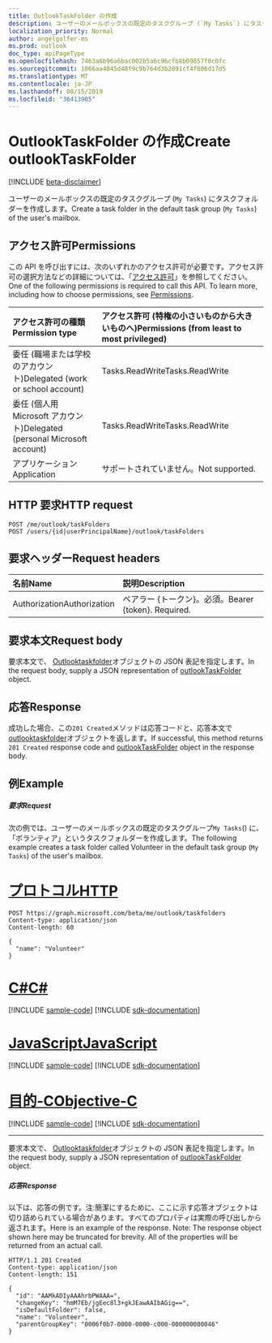 ```yaml
---
title: OutlookTaskFolder の作成
description: ユーザーのメールボックスの既定のタスクグループ (`My Tasks`) にタスクフォルダーを作成します。
localization_priority: Normal
author: angelgolfer-ms
ms.prod: outlook
doc_type: apiPageType
ms.openlocfilehash: 7463a6b96a6bac002b5a6c96cfb8b09857f0c0fc
ms.sourcegitcommit: 1066aa4045d48f9c9b764d3b2891cf4f806d17d5
ms.translationtype: MT
ms.contentlocale: ja-JP
ms.lasthandoff: 08/15/2019
ms.locfileid: "36413905"
---
```

# <a name="create-outlooktaskfolder"></a><span data-ttu-id="9f0c2-103">OutlookTaskFolder の作成</span><span class="sxs-lookup"><span data-stu-id="9f0c2-103">Create outlookTaskFolder</span></span>

[!INCLUDE [beta-disclaimer](../../includes/beta-disclaimer.md)]

<span data-ttu-id="9f0c2-104">ユーザーのメールボックスの既定のタスクグループ (`My Tasks`) にタスクフォルダーを作成します。</span><span class="sxs-lookup"><span data-stu-id="9f0c2-104">Create a task folder in the default task group (`My Tasks`) of the user's mailbox.</span></span>

## <a name="permissions"></a><span data-ttu-id="9f0c2-105">アクセス許可</span><span class="sxs-lookup"><span data-stu-id="9f0c2-105">Permissions</span></span>
<span data-ttu-id="9f0c2-p101">この API を呼び出すには、次のいずれかのアクセス許可が必要です。アクセス許可の選択方法などの詳細については、「[アクセス許可](/graph/permissions-reference)」を参照してください。</span><span class="sxs-lookup"><span data-stu-id="9f0c2-p101">One of the following permissions is required to call this API. To learn more, including how to choose permissions, see [Permissions](/graph/permissions-reference).</span></span>

|<span data-ttu-id="9f0c2-108">アクセス許可の種類</span><span class="sxs-lookup"><span data-stu-id="9f0c2-108">Permission type</span></span>      | <span data-ttu-id="9f0c2-109">アクセス許可 (特権の小さいものから大きいものへ)</span><span class="sxs-lookup"><span data-stu-id="9f0c2-109">Permissions (from least to most privileged)</span></span>              |
|:--------------------|:---------------------------------------------------------|
|<span data-ttu-id="9f0c2-110">委任 (職場または学校のアカウント)</span><span class="sxs-lookup"><span data-stu-id="9f0c2-110">Delegated (work or school account)</span></span> | <span data-ttu-id="9f0c2-111">Tasks.ReadWrite</span><span class="sxs-lookup"><span data-stu-id="9f0c2-111">Tasks.ReadWrite</span></span>    |
|<span data-ttu-id="9f0c2-112">委任 (個人用 Microsoft アカウント)</span><span class="sxs-lookup"><span data-stu-id="9f0c2-112">Delegated (personal Microsoft account)</span></span> | <span data-ttu-id="9f0c2-113">Tasks.ReadWrite</span><span class="sxs-lookup"><span data-stu-id="9f0c2-113">Tasks.ReadWrite</span></span>    |
|<span data-ttu-id="9f0c2-114">アプリケーション</span><span class="sxs-lookup"><span data-stu-id="9f0c2-114">Application</span></span> | <span data-ttu-id="9f0c2-115">サポートされていません。</span><span class="sxs-lookup"><span data-stu-id="9f0c2-115">Not supported.</span></span> |

## <a name="http-request"></a><span data-ttu-id="9f0c2-116">HTTP 要求</span><span class="sxs-lookup"><span data-stu-id="9f0c2-116">HTTP request</span></span>
<!-- { "blockType": "ignored" } -->
```http
POST /me/outlook/taskFolders
POST /users/{id|userPrincipalName}/outlook/taskFolders
```
## <a name="request-headers"></a><span data-ttu-id="9f0c2-117">要求ヘッダー</span><span class="sxs-lookup"><span data-stu-id="9f0c2-117">Request headers</span></span>
| <span data-ttu-id="9f0c2-118">名前</span><span class="sxs-lookup"><span data-stu-id="9f0c2-118">Name</span></span>       | <span data-ttu-id="9f0c2-119">説明</span><span class="sxs-lookup"><span data-stu-id="9f0c2-119">Description</span></span>|
|:---------------|:----------|
| <span data-ttu-id="9f0c2-120">Authorization</span><span class="sxs-lookup"><span data-stu-id="9f0c2-120">Authorization</span></span>  | <span data-ttu-id="9f0c2-p102">ベアラー {トークン}。必須。</span><span class="sxs-lookup"><span data-stu-id="9f0c2-p102">Bearer {token}. Required.</span></span> |

## <a name="request-body"></a><span data-ttu-id="9f0c2-123">要求本文</span><span class="sxs-lookup"><span data-stu-id="9f0c2-123">Request body</span></span>
<span data-ttu-id="9f0c2-124">要求本文で、 [Outlooktaskfolder](../resources/outlooktaskfolder.md)オブジェクトの JSON 表記を指定します。</span><span class="sxs-lookup"><span data-stu-id="9f0c2-124">In the request body, supply a JSON representation of [outlookTaskFolder](../resources/outlooktaskfolder.md) object.</span></span>

## <a name="response"></a><span data-ttu-id="9f0c2-125">応答</span><span class="sxs-lookup"><span data-stu-id="9f0c2-125">Response</span></span>

<span data-ttu-id="9f0c2-126">成功した場合、この`201 Created`メソッドは応答コードと、応答本文で[outlooktaskfolder](../resources/outlooktaskfolder.md)オブジェクトを返します。</span><span class="sxs-lookup"><span data-stu-id="9f0c2-126">If successful, this method returns `201 Created` response code and [outlookTaskFolder](../resources/outlooktaskfolder.md) object in the response body.</span></span>

## <a name="example"></a><span data-ttu-id="9f0c2-127">例</span><span class="sxs-lookup"><span data-stu-id="9f0c2-127">Example</span></span>
##### <a name="request"></a><span data-ttu-id="9f0c2-128">要求</span><span class="sxs-lookup"><span data-stu-id="9f0c2-128">Request</span></span>
<span data-ttu-id="9f0c2-129">次の例では、ユーザーのメールボックスの既定のタスクグループ`My Tasks`() に、「ボランティア」というタスクフォルダーを作成します。</span><span class="sxs-lookup"><span data-stu-id="9f0c2-129">The following example creates a task folder called Volunteer in the default task group (`My Tasks`) of the user's mailbox.</span></span>

# <a name="httptabhttp"></a>[<span data-ttu-id="9f0c2-130">プロトコル</span><span class="sxs-lookup"><span data-stu-id="9f0c2-130">HTTP</span></span>](#tab/http)
<!-- {
  "blockType": "request",
  "name": "create_outlooktaskfolder_from_outlookuser"
}-->
```http
POST https://graph.microsoft.com/beta/me/outlook/taskfolders 
Content-type: application/json
Content-length: 60

{
  "name": "Volunteer"
}
```
# <a name="ctabcsharp"></a>[<span data-ttu-id="9f0c2-131">C#</span><span class="sxs-lookup"><span data-stu-id="9f0c2-131">C#</span></span>](#tab/csharp)
[!INCLUDE [sample-code](../includes/snippets/csharp/create-outlooktaskfolder-from-outlookuser-csharp-snippets.md)]
[!INCLUDE [sdk-documentation](../includes/snippets/snippets-sdk-documentation-link.md)]

# <a name="javascripttabjavascript"></a>[<span data-ttu-id="9f0c2-132">JavaScript</span><span class="sxs-lookup"><span data-stu-id="9f0c2-132">JavaScript</span></span>](#tab/javascript)
[!INCLUDE [sample-code](../includes/snippets/javascript/create-outlooktaskfolder-from-outlookuser-javascript-snippets.md)]
[!INCLUDE [sdk-documentation](../includes/snippets/snippets-sdk-documentation-link.md)]

# <a name="objective-ctabobjc"></a>[<span data-ttu-id="9f0c2-133">目的-C</span><span class="sxs-lookup"><span data-stu-id="9f0c2-133">Objective-C</span></span>](#tab/objc)
[!INCLUDE [sample-code](../includes/snippets/objc/create-outlooktaskfolder-from-outlookuser-objc-snippets.md)]
[!INCLUDE [sdk-documentation](../includes/snippets/snippets-sdk-documentation-link.md)]

---

<span data-ttu-id="9f0c2-134">要求本文で、 [Outlooktaskfolder](../resources/outlooktaskfolder.md)オブジェクトの JSON 表記を指定します。</span><span class="sxs-lookup"><span data-stu-id="9f0c2-134">In the request body, supply a JSON representation of [outlookTaskFolder](../resources/outlooktaskfolder.md) object.</span></span>
##### <a name="response"></a><span data-ttu-id="9f0c2-135">応答</span><span class="sxs-lookup"><span data-stu-id="9f0c2-135">Response</span></span>
<span data-ttu-id="9f0c2-p103">以下は、応答の例です。注:簡潔にするために、ここに示す応答オブジェクトは切り詰められている場合があります。すべてのプロパティは実際の呼び出しから返されます。</span><span class="sxs-lookup"><span data-stu-id="9f0c2-p103">Here is an example of the response. Note: The response object shown here may be truncated for brevity. All of the properties will be returned from an actual call.</span></span>
<!-- {
  "blockType": "response",
  "truncated": true,
  "@odata.type": "microsoft.graph.outlookTaskFolder"
} -->
```http
HTTP/1.1 201 Created
Content-type: application/json
Content-length: 151

{
  "id": "AAMkADIyAAAhrbPWAAA=",
  "changeKey": "hmM7Eb/jgEec8l3+gkJEawAAIbAGig==",
  "isDefaultFolder": false,
  "name": "Volunteer",
  "parentGroupKey": "0006f0b7-0000-0000-c000-000000000046"
}
```

<!-- uuid: 8fcb5dbc-d5aa-4681-8e31-b001d5168d79
2015-10-25 14:57:30 UTC -->
<!--
{
  "type": "#page.annotation",
  "description": "Create outlookTaskFolder",
  "keywords": "",
  "section": "documentation",
  "tocPath": "",
  "suppressions": [
  ]
}
-->
